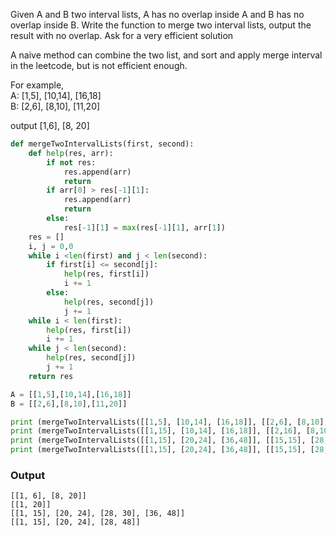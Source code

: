 Given A and B two interval lists, A has no overlap inside A and B has no overlap inside B. Write the function to merge two interval lists, output the result with no overlap. Ask for a very efficient solution


A naive method can combine the two list, and sort and apply merge interval in the leetcode, but is not efficient enough.


For example,  
A: [1,5], [10,14], [16,18]  
B: [2,6], [8,10], [11,20]  


output [1,6], [8, 20]

```python
def mergeTwoIntervalLists(first, second):
    def help(res, arr):
        if not res:
            res.append(arr)
            return
        if arr[0] > res[-1][1]:
            res.append(arr)
            return
        else:
            res[-1][1] = max(res[-1][1], arr[1])
    res = []
    i, j = 0,0
    while i <len(first) and j < len(second):
        if first[i] <= second[j]:
            help(res, first[i])
            i += 1
        else:
            help(res, second[j])
            j += 1
    while i < len(first):
        help(res, first[i])
        i += 1
    while j < len(second):
        help(res, second[j])
        j += 1
    return res

A = [[1,5],[10,14],[16,18]]
B = [[2,6],[8,10],[11,20]]

print (mergeTwoIntervalLists([[1,5], [10,14], [16,18]], [[2,6], [8,10], [11,20]]))
print (mergeTwoIntervalLists([[1,15], [10,14], [16,18]], [[2,16], [8,10], [11,20]]))
print (mergeTwoIntervalLists([[1,15], [20,24], [36,48]], [[15,15], [28,30]]))
print (mergeTwoIntervalLists([[1,15], [20,24], [36,48]], [[15,15], [28,36]]))
```
### Output
```
[[1, 6], [8, 20]]
[[1, 20]]
[[1, 15], [20, 24], [28, 30], [36, 48]]
[[1, 15], [20, 24], [28, 48]]
```
